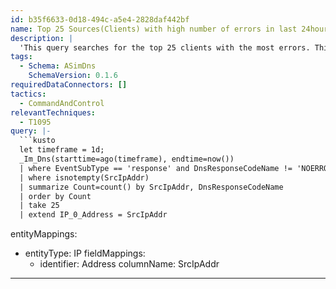 ```yaml
---
id: b35f6633-0d18-494c-a5e4-2828daf442bf
name: Top 25 Sources(Clients) with high number of errors in last 24hours (ASIM DNS Solution)
description: |
  'This query searches for the top 25 clients with the most errors. This query utilizes [ASIM](https://aka.ms/AboutASIM) normalization and is applied to any source that supports the ASIM DNS schema.'
tags:
  - Schema: ASimDns
    SchemaVersion: 0.1.6
requiredDataConnectors: []
tactics:
  - CommandAndControl
relevantTechniques:
  - T1095
query: |-
  ```kusto
  let timeframe = 1d;
  _Im_Dns(starttime=ago(timeframe), endtime=now())
  | where EventSubType == 'response' and DnsResponseCodeName != 'NOERROR'
  | where isnotempty(SrcIpAddr)
  | summarize Count=count() by SrcIpAddr, DnsResponseCodeName
  | order by Count
  | take 25
  | extend IP_0_Address = SrcIpAddr
  ```
entityMappings:
  - entityType: IP
    fieldMappings:
      - identifier: Address
        columnName: SrcIpAddr
---
```


